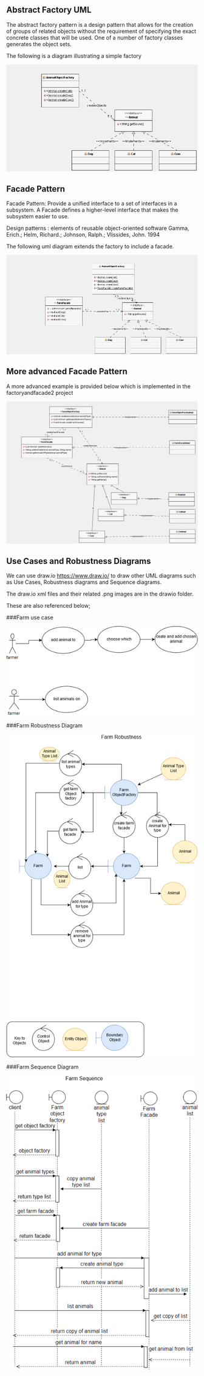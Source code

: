 ## Abstract Factory UML
The abstract factory pattern is a design pattern that allows for the creation of groups of related objects without the requirement of specifying the exact concrete classes that will be used. One of a number of factory classes generates the object sets.

The following is a diagram illustrating a simple factory

![alt text](../UMLfactoryandfacade/images/factorydiagram.png "Figure factorydiagram.png")

## Facade Pattern

Facade Pattern: Provide a unified interface to a set of interfaces in a subsystem. A Facade defines a higher-level interface that makes the subsystem easier to use.

Design patterns : elements of reusable object-oriented software
Gamma, Erich.; Helm, Richard.; Johnson, Ralph.; Vlissides, John.
1994

The following uml diagram extends the factory to include a facade. 

![alt text](../UMLfactoryandfacade/images/facadediagram.png "Figure facadediagram.png")

## More advanced Facade Pattern

A more advanced example is provided below which is implemented in the factoryandfacade2 project

![alt text](../UMLfactoryandfacade/images/facadediagram2.png "Figure facadediagram2.png" )

## Use Cases and Robustness Diagrams

We can use draw.io https://www.draw.io/ to draw other UML diagrams such as Use Cases, Robustness diagrams and Sequence diagrams. 

The draw.io xml files and their related .png images are in the drawio folder. 

These are also referenced below;

###Farm use case

![alt text](../UMLfactoryandfacade/drawio/farmUseCase_draw_io.png "Figure farmUseCase_draw_io.png")

###Farm Robustness Diagram

![alt text](../UMLfactoryandfacade/drawio/farm-robustness-drawio.png "Figure farm-robustness-drawio.png")

###Farm Sequence Diagram

![alt text](../UMLfactoryandfacade/drawio/farm-sequence-drawio.png "Figure farm-sequence-drawio.png")



